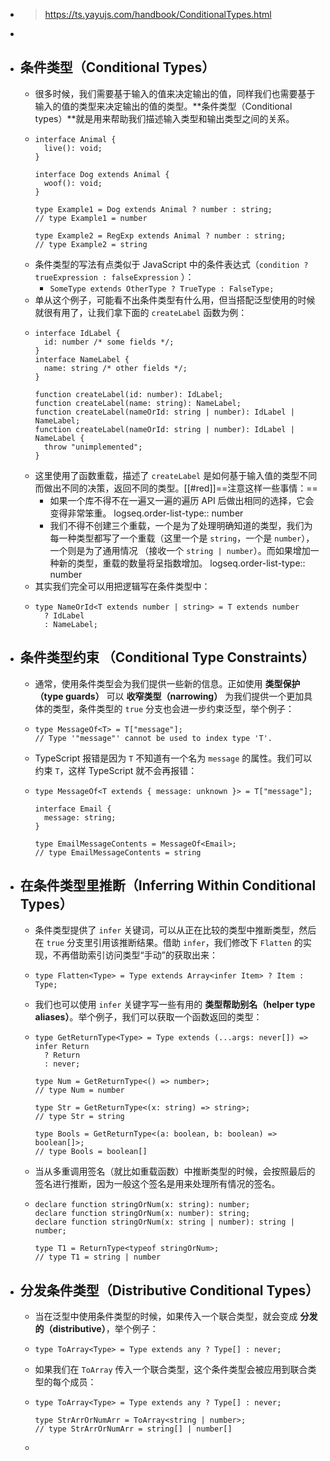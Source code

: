 - > https://ts.yayujs.com/handbook/ConditionalTypes.html
-
- ## 条件类型（Conditional Types）
	- 很多时候，我们需要基于输入的值来决定输出的值，同样我们也需要基于输入的值的类型来决定输出的值的类型。**条件类型（Conditional types）**就是用来帮助我们描述输入类型和输出类型之间的关系。
	- ```
	  interface Animal {
	    live(): void;
	  }
	  
	  interface Dog extends Animal {
	    woof(): void;
	  }
	   
	  type Example1 = Dog extends Animal ? number : string;     
	  // type Example1 = number
	   
	  type Example2 = RegExp extends Animal ? number : string;     
	  // type Example2 = string
	  
	  ```
	- 条件类型的写法有点类似于 JavaScript 中的条件表达式（`condition ? trueExpression : falseExpression` ）：
		- `SomeType extends OtherType ? TrueType : FalseType;`
	- 单从这个例子，可能看不出条件类型有什么用，但当搭配泛型使用的时候就很有用了，让我们拿下面的 `createLabel` 函数为例：
	- ```
	  interface IdLabel {
	    id: number /* some fields */;
	  }
	  interface NameLabel {
	    name: string /* other fields */;
	  }
	   
	  function createLabel(id: number): IdLabel;
	  function createLabel(name: string): NameLabel;
	  function createLabel(nameOrId: string | number): IdLabel | NameLabel;
	  function createLabel(nameOrId: string | number): IdLabel | NameLabel {
	    throw "unimplemented";
	  }
	  
	  ```
	- 这里使用了函数重载，描述了 `createLabel` 是如何基于输入值的类型不同而做出不同的决策，返回不同的类型。[[#red]]==注意这样一些事情：==
		- 如果一个库不得不在一遍又一遍的遍历 API 后做出相同的选择，它会变得非常笨重。
		  logseq.order-list-type:: number
		- 我们不得不创建三个重载，一个是为了处理明确知道的类型，我们为每一种类型都写了一个重载（这里一个是 `string`，一个是 `number`），一个则是为了通用情况 （接收一个 `string | number`）。而如果增加一种新的类型，重载的数量将呈指数增加。
		  logseq.order-list-type:: number
	- 其实我们完全可以用把逻辑写在条件类型中：
	- ```
	  type NameOrId<T extends number | string> = T extends number
	    ? IdLabel
	    : NameLabel;
	  ```
- ## 条件类型约束 （Conditional Type Constraints）
	- 通常，使用条件类型会为我们提供一些新的信息。正如使用 **类型保护（type guards）** 可以 **收窄类型（narrowing）** 为我们提供一个更加具体的类型，条件类型的 `true` 分支也会进一步约束泛型，举个例子：
	- ```
	  type MessageOf<T> = T["message"];
	  // Type '"message"' cannot be used to index type 'T'.
	  ```
	- TypeScript 报错是因为 `T` 不知道有一个名为 `message` 的属性。我们可以约束 `T`，这样 TypeScript 就不会再报错：
	- ```
	  type MessageOf<T extends { message: unknown }> = T["message"];
	   
	  interface Email {
	    message: string;
	  }
	   
	  type EmailMessageContents = MessageOf<Email>;
	  // type EmailMessageContents = string
	  
	  ```
- ## 在条件类型里推断（Inferring Within Conditional Types）
	- 条件类型提供了 `infer` 关键词，可以从正在比较的类型中推断类型，然后在 `true` 分支里引用该推断结果。借助 `infer`，我们修改下 `Flatten` 的实现，不再借助索引访问类型“手动”的获取出来：
	- ```
	  type Flatten<Type> = Type extends Array<infer Item> ? Item : Type;
	  ```
	- 我们也可以使用 `infer` 关键字写一些有用的 **类型帮助别名（helper type aliases）**。举个例子，我们可以获取一个函数返回的类型：
	- ```
	  type GetReturnType<Type> = Type extends (...args: never[]) => infer Return
	    ? Return
	    : never;
	   
	  type Num = GetReturnType<() => number>;
	  // type Num = number
	   
	  type Str = GetReturnType<(x: string) => string>;
	  // type Str = string
	   
	  type Bools = GetReturnType<(a: boolean, b: boolean) => boolean[]>;   
	  // type Bools = boolean[]
	  
	  ```
	- 当从多重调用签名（就比如重载函数）中推断类型的时候，会按照最后的签名进行推断，因为一般这个签名是用来处理所有情况的签名。
	- ```
	  declare function stringOrNum(x: string): number;
	  declare function stringOrNum(x: number): string;
	  declare function stringOrNum(x: string | number): string | number;
	   
	  type T1 = ReturnType<typeof stringOrNum>;                     
	  // type T1 = string | number
	  ```
- ## 分发条件类型（Distributive Conditional Types）
	- 当在泛型中使用条件类型的时候，如果传入一个联合类型，就会变成 **分发的（distributive）**，举个例子：
	- ```
	  type ToArray<Type> = Type extends any ? Type[] : never;
	  ```
	- 如果我们在 `ToArray` 传入一个联合类型，这个条件类型会被应用到联合类型的每个成员：
	- ```
	  type ToArray<Type> = Type extends any ? Type[] : never;
	   
	  type StrArrOrNumArr = ToArray<string | number>;        
	  // type StrArrOrNumArr = string[] | number[]
	  ```
	-